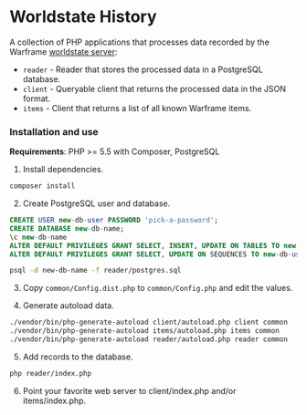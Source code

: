 # Worldstate History

A collection of PHP applications that processes data recorded by the Warframe [worldstate server](https://github.com/makelon/worldstate-server):

* `reader` - Reader that stores the processed data in a PostgreSQL database.
* `client` - Queryable client that returns the processed data in the JSON format.
* `items` - Client that returns a list of all known Warframe items.

### Installation and use

**Requirements**: PHP >= 5.5 with Composer, PostgreSQL

1. Install dependencies.

```sh
composer install
```

2. Create PostgreSQL user and database.

```sql
CREATE USER new-db-user PASSWORD 'pick-a-password';
CREATE DATABASE new-db-name;
\c new-db-name
ALTER DEFAULT PRIVILEGES GRANT SELECT, INSERT, UPDATE ON TABLES TO new-db-user;
ALTER DEFAULT PRIVILEGES GRANT SELECT, UPDATE ON SEQUENCES TO new-db-user;
```

```sh
psql -d new-db-name -f reader/postgres.sql
```

3. Copy `common/Config.dist.php` to `common/Config.php` and edit the values.

4. Generate autoload data.

```sh
./vendor/bin/php-generate-autoload client/autoload.php client common
./vendor/bin/php-generate-autoload items/autoload.php items common
./vendor/bin/php-generate-autoload reader/autoload.php reader common
```

5. Add records to the database.

```sh
php reader/index.php
```

6. Point your favorite web server to client/index.php and/or items/index.php.
